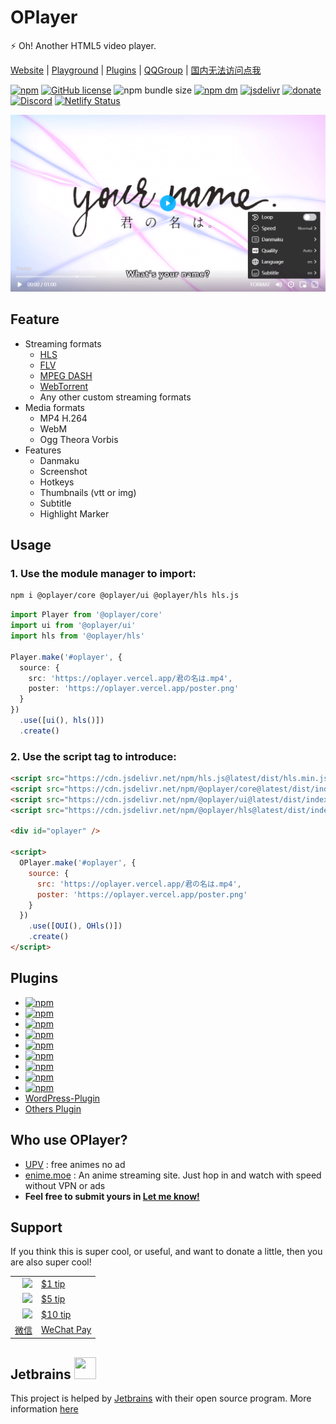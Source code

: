 # OPlayer

⚡ Oh! Another HTML5 video player.

[Website](https://oplayer.vercel.app) | [Playground](https://oplayer.vercel.app) | [Plugins](#plugins) | [QQGroup](https://jq.qq.com/?_wv=1027&k=YzsRgkXB) | [国内无法访问点我](https://ohplayer.netlify.app)

[![npm](https://img.shields.io/npm/v/@oplayer/core?style=flat-square&color=fb3e44)](https://www.npmjs.com/package/@oplayer/core)
[![GitHub license](https://img.shields.io/github/license/shiyiya/oplayer?style=flat-square)](https://github.com/shiyiya/oplayer/blob/main/LICENSE)
![npm bundle size](https://img.shields.io/bundlephobia/minzip/@oplayer/core?style=flat-square&label=core)
[![npm dm](https://img.shields.io/npm/dm/@oplayer/core?style=flat-square)](https://www.npmjs.com/package/@oplayer/core)
[![jsdelivr](https://data.jsdelivr.com/v1/package/npm/@oplayer/core/badge)](https://www.jsdelivr.com/package/npm/@oplayer/core)
[![donate](https://img.shields.io/badge/$-donate-ff69b4.svg?style=flat-square)](#support)
[![Discord](https://img.shields.io/discord/1017615537234264185.svg?label=&logo=discord&logoColor=fff&color=7389D8&labelColor=6A7EC2&style=flat-square)](https://discord.gg/hzjxYyPbKh)
[![Netlify Status](https://api.netlify.com/api/v1/badges/1dac4911-935b-43a0-a69d-15c98e2668ed/deploy-status)](https://app.netlify.com/sites/ohplayer/deploys)

![oplayer](./oplayer.png)

## Feature

- Streaming formats
  - [HLS](https://github.com/video-dev/hls.js)
  - [FLV](https://github.com/xqq/mpegts.js)
  - [MPEG DASH](https://github.com/Dash-Industry-Forum/dash.js)
  - [WebTorrent](https://github.com/webtorrent/webtorrent)
  - Any other custom streaming formats
- Media formats
  - MP4 H.264
  - WebM
  - Ogg Theora Vorbis
- Features
  - Danmaku
  - Screenshot
  - Hotkeys
  - Thumbnails (vtt or img)
  - Subtitle
  - Highlight Marker

## Usage

### 1. Use the module manager to import:

```bash
npm i @oplayer/core @oplayer/ui @oplayer/hls hls.js
```

```ts
import Player from '@oplayer/core'
import ui from '@oplayer/ui'
import hls from '@oplayer/hls'

Player.make('#oplayer', {
  source: {
    src: 'https://oplayer.vercel.app/君の名は.mp4',
    poster: 'https://oplayer.vercel.app/poster.png'
  }
})
  .use([ui(), hls()])
  .create()
```

### 2. Use the script tag to introduce:

```html
<script src="https://cdn.jsdelivr.net/npm/hls.js@latest/dist/hls.min.js"></script>
<script src="https://cdn.jsdelivr.net/npm/@oplayer/core@latest/dist/index.min.js"></script>
<script src="https://cdn.jsdelivr.net/npm/@oplayer/ui@latest/dist/index.min.js"></script>
<script src="https://cdn.jsdelivr.net/npm/@oplayer/hls@latest/dist/index.min.js"></script>

<div id="oplayer" />

<script>
  OPlayer.make('#oplayer', {
    source: {
      src: 'https://oplayer.vercel.app/君の名は.mp4',
      poster: 'https://oplayer.vercel.app/poster.png'
    }
  })
    .use([OUI(), OHls()])
    .create()
</script>
```

## Plugins

- [![npm](https://img.shields.io/npm/v/@oplayer/ui?style=flat-square&color=6668ab&label=@oplayer/ui)](./packages/ui)
- [![npm](https://img.shields.io/npm/v/@oplayer/hls?style=flat-square&color=0066dc&label=@oplayer/hls)](./packages/hls)
- [![npm](https://img.shields.io/npm/v/@oplayer/dash?style=flat-square&color=208af9&label=@oplayer/dash)](./packages/dash)
- [![npm](https://img.shields.io/npm/v/@oplayer/mpegts?style=flat-square&color=044F67&label=@oplayer/mpegts)](./packages/mpegts)
- [![npm](https://img.shields.io/npm/v/@oplayer/shaka?style=flat-square&color=fcbc05&label=@oplayer/shaka)](./packages/shaka)
- [![npm](https://img.shields.io/npm/v/@oplayer/torrent?style=flat-square&color=ef334c&label=@oplayer/torrent)](./packages/torrent)
- [![npm](https://img.shields.io/npm/v/@oplayer/danmaku?style=flat-square&color=ffa500&label=@oplayer/danmaku)](./packages/danmaku)
- [![npm](https://img.shields.io/npm/v/@oplayer/ad?style=flat-square&color=8b0000&label=@oplayer/ad)](./packages/ad)
- [![npm](https://img.shields.io/npm/v/@oplayer/react?style=flat-square&color=61dafb&label=@oplayer/react)](./packages/react)
- [WordPress-Plugin](https://github.com/shiyiya/WordPress-Plugin-OPlayer)
- [Others Plugin](https://github.com/shiyiya/oplayer/issues/41)

## Who use OPlayer?

- [UPV](https://web.月色真美.life) : free animes no ad
- [enime.moe](https://enime.moe) : An anime streaming site. Just hop in and watch with speed without VPN or ads
- **Feel free to submit yours in [Let me know!](https://github.com/shiyiya/oplayer/issues/new)**

## Support

If you think this is super cool, or useful, and want to donate a little, then you are also super cool!

|                                                                                                                           |                                                       |
| ------------------------------------------------------------------------------------------------------------------------: | ----------------------------------------------------- |
| <img src="https://user-images.githubusercontent.com/2817396/149629283-6002944f-9253-4e35-917d-89b476deae4e.png" width=20> | [$1 tip](https://www.paypal.com/paypalme/ShiYiYa/1)   |
| <img src="https://user-images.githubusercontent.com/2817396/149629283-6002944f-9253-4e35-917d-89b476deae4e.png" width=20> | [$5 tip](https://www.paypal.com/paypalme/ShiYiYa/5)   |
| <img src="https://user-images.githubusercontent.com/2817396/149629283-6002944f-9253-4e35-917d-89b476deae4e.png" width=20> | [$10 tip](https://www.paypal.com/paypalme/ShiYiYa/10) |
|                                                                             [微信](https://www.oaii.me/wechat_donate.png) | [WeChat Pay](https://www.oaii.me/wechat_donate.png)   |

## Jetbrains <img src="https://resources.jetbrains.com/storage/products/company/brand/logos/jb_beam.png" width="35" height="35">

This project is helped by [Jetbrains](https://www.jetbrains.com/) with their open source program.
More information [here](https://jb.gg/OpenSourceSupport)
